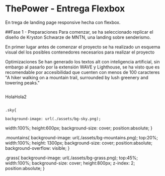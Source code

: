 # ThePower - Entrega Flexbox
 En trega de landing page responsive hecha con flexbox.
<style>
    .prueba{
        display:flex;
        width:100%;

    }
    </style>
##Fase 1 - Preparaciones
Para comenzar, se ha seleccionado replicar el diseño de Kryston Schwarze de MNTN, una landing sobre senderismo.

En primer lugar antes de comenzar el proyecto se ha realizado un esquema visual del los posibles contenedores necesarios para realizar el proyecto

Optimizaciones
Se han generado los textos alt con inteligencia artificial, sin embargo al pasarlo por la extensión WAVE y Lighthouse, se ha visto que es recomendable por accesibilidad que cuenten con menos de 100 caracteres
"A hiker walking on a mountain trail, surrounded by lush greenery and towering peaks."
<div class="prueba">
<p>Hola</p>
<p>Hola2
</div>

   <!-- <main>
        <div class="bg-image">
        <img src="./assets/bg-sky.png" alt="" >>
        <img src="./assets/bg-mountains.png" alt="" >
        <img src="./assets/bg-grass.png" alt="" >
        <span class="bg-gradient"></span>
    </div> -->

    .sky{
    
    background-image: url(./assets/bg-sky.png);
   width:100%;
  height:600px;
   background-size: cover;
   position:absolute;
}


.mountains{
    background-image: url(./assets/bg-mountains.png);
    top:20%;
    width:100%;
    height: 1300px;
    background-size: cover;
   position:absolute;
   background-overflow: visible;
    }

.grass{
    background-image: url(./assets/bg-grass.png);
    top:45%;
    width:100%;
    background-size: cover;
height:800px;
   z-index: 2;
   position:absolute;
}